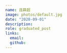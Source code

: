 ```yaml
---
name: 连薛超
image: photos/default.jpg
date: "2020-09-01"
description: 
role: graduated_post
links:
  email: 
  github: 
---
```

